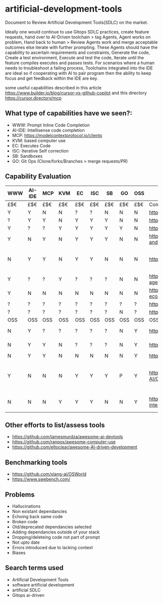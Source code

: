 # artificial-development-tools
Document to Review Artificial Development Tools(SDLC) on the market.

Ideally one would continue to use Gitops SDLC practices, create feature requests, hand over to AI-Driven toolchain > tag Agents, Agent works on problem, Hand back to human > Review Agents work and merge acceptable outcomes else iterate with further prompting. 
These Agents should have the capability to ascertain requirements and constraints, Generate the code, Create a test environment, Execute and test the code, Iterate until the feature compiles executes and passes tests.
For scenarios where a human needs to troubleshoot a failing process, Toolchains integrated into the IDE are ideal so if cooperating with AI to pair program then the ability to keep focus and get feedback within the IDE are key.

some useful capabilities described in this article https://www.builder.io/blog/cursor-vs-github-copilot and this directory https://cursor.directory/mcp

## What type of capabilities have we seen?:

- WWW: Prompt Inline Code Completion
- AI-IDE: Intellisense code completion
- MCP: https://modelcontextprotocol.io/clients 
- KVM: based computer use
- EC: Executes Code
- ISC: Iterative Self correction
- SB: Sandboxes
- GO: Git Ops (Clone/forks/Branches > merge requests/PR)

## Capability Evaluation 

| WWW | AI-IDE | MCP | KVM | EC | ISC | SB | GO |	OSS |	URL |	Notes |
|---  |---     |---  |--- |--- |---  |---  |---  |---  |---   |---  |
| £$€| £$€| £$€| £$€| £$€| £$€	| £$€	| £$€ |	£$€	| Commercial Tools |
| Y | Y | N | N | ? | ? | N | N | N | https://github.com/features/copilot | |
| ? | Y | Y | N | Y | Y | Y | N | N | https://www.cursor.com/ | |
| Y | ? | ? | Y | Y | Y | Y | Y | N | https://manus.im/ | |
| Y | N | Y | N | Y | Y | Y | N | N | https://docs.anthropic.com/en/docs/agents-and-tools/computer-use | |
| N | Y | Y | N | Y | Y | N | N | N | https://codeium.com/windsurf | Can select a few models |
| Y | ? | ? | Y | ? | ? | ? | N | N | https://openai.com/index/computer-using-agent/ | |
| Y | N | N | N | N | N | N | N | N | https://ai.google/get-started/gemini-ecosystem/#BuildWithGemini | |
| ? | ? | ? | ? | ? | ? | ? | ? | ? | https://www.crewai.com/ | |
| ? | ? | ? | ? | ? | ? | ? | N | ? | https://www.bitte.ai/ | |
| OSS | OSS| OSS|OSS |OSS| OSS | OSS | OSS | OSS| OSS| OSS	| OSS |	OSS |	OSS | Open Source |
| N | Y | ? | ? | ? | ? | ? | N | Y | https://github.com/nikmcfly/ANUS | inspired by manus |
| N | Y | Y | N | ? | ? | ? | N | Y | https://cline.bot/ | uses MCP |
| N | Y | Y | N | N | N | N | N | Y | https://www.continue.dev/ | |
| Y | N | N | N | Y | Y | Y | P | Y | https://github.com/All-Hands-AI/OpenHands | can choose model, runs in jupyter |
| N | N | N | Y | Y | Y | N | N | Y | https://github.com/OpenInterpreter/open-interpreter | NLM to Computer Use |

## Other efforts to list/assess tools

- https://github.com/jamesmurdza/awesome-ai-devtools
- https://github.com/ranpox/awesome-computer-use
- https://github.com/eltociear/awesome-AI-driven-development

## Benchmarking tools

- https://github.com/xlang-ai/OSWorld
- https://www.swebench.com/

## Problems 

- Hallucinations
- Non existant dependancies
- Echoing back same code
- Broken code
- Old/deprecated dependancies selected
- Adding dependancies outside of your stack
- Dropping/deleteing code not part of prompt
- Not upto date
- Errors introduced due to lacking context
- Biases

## Search terms used

- Artificial Development Tools
- software artificial development
- artificial SDLC
- Gitops ai-driven
